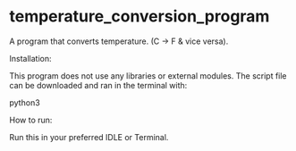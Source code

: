 # temperature_conversion_program
A program that converts temperature. (C -> F &amp; vice versa).

Installation: 

This program does not use any libraries or external modules. The script file can be downloaded and ran in the terminal with: 

python3 

How to run: 

Run this in your preferred IDLE or Terminal.
